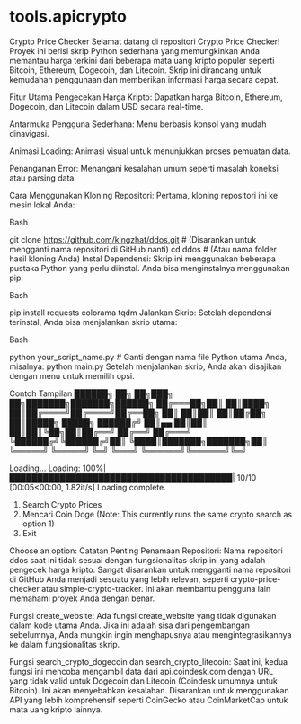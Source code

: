 # tools.apicrypto
Crypto Price Checker
Selamat datang di repositori Crypto Price Checker! Proyek ini berisi skrip Python sederhana yang memungkinkan Anda memantau harga terkini dari beberapa mata uang kripto populer seperti Bitcoin, Ethereum, Dogecoin, dan Litecoin. Skrip ini dirancang untuk kemudahan penggunaan dan memberikan informasi harga secara cepat.

Fitur Utama
Pengecekan Harga Kripto: Dapatkan harga Bitcoin, Ethereum, Dogecoin, dan Litecoin dalam USD secara real-time.

Antarmuka Pengguna Sederhana: Menu berbasis konsol yang mudah dinavigasi.

Animasi Loading: Animasi visual untuk menunjukkan proses pemuatan data.

Penanganan Error: Menangani kesalahan umum seperti masalah koneksi atau parsing data.

Cara Menggunakan
Kloning Repositori:
Pertama, kloning repositori ini ke mesin lokal Anda:

Bash

git clone https://github.com/kingzhat/ddos.git # (Disarankan untuk mengganti nama repositori di GitHub nanti)
cd ddos # (Atau nama folder hasil kloning Anda)
Instal Dependensi:
Skrip ini menggunakan beberapa pustaka Python yang perlu diinstal. Anda bisa menginstalnya menggunakan pip:

Bash

pip install requests colorama tqdm
Jalankan Skrip:
Setelah dependensi terinstal, Anda bisa menjalankan skrip utama:

Bash

python your_script_name.py # Ganti dengan nama file Python utama Anda, misalnya: python main.py
Setelah menjalankan skrip, Anda akan disajikan dengan menu untuk memilih opsi.

Contoh Tampilan
    ██████╗ ██╗   ██╗███╗   ██╗███████╗███████╗██████╗
    ██╔═══██╗██║   ██║████╗  ██║██╔════╝██╔════╝██╔══██╗
    ██║   ██║██║   ██║██╔██╗ ██║█████╗  █████╗  ██████╔╝
    ██║▄▄ ██║██║   ██║██║╚██╗██║██╔══╝  ██╔══╝  ██╔═══╝
    ╚██████╔╝╚██████╔╝██║ ╚████║███████╗███████╗██║
     ╚═════╝  ╚═════╝ ╚═╝  ╚═══╝ ╚══════╝╚══════╝╚═╝

Loading...
Loading: 100%|████████████████████████████████████████| 10/10 [00:05<00:00,  1.82it/s]
Loading complete.

1. Search Crypto Prices
2. Mencari Coin Doge (Note: This currently runs the same crypto search as option 1)
3. Exit

Choose an option:
Catatan Penting
Penamaan Repositori: Nama repositori ddos saat ini tidak sesuai dengan fungsionalitas skrip ini yang adalah pengecek harga kripto. Sangat disarankan untuk mengganti nama repositori di GitHub Anda menjadi sesuatu yang lebih relevan, seperti crypto-price-checker atau simple-crypto-tracker. Ini akan membantu pengguna lain memahami proyek Anda dengan benar.

Fungsi create_website: Ada fungsi create_website yang tidak digunakan dalam kode utama Anda. Jika ini adalah sisa dari pengembangan sebelumnya, Anda mungkin ingin menghapusnya atau mengintegrasikannya ke dalam fungsionalitas skrip.

Fungsi search_crypto_dogecoin dan search_crypto_litecoin: Saat ini, kedua fungsi ini mencoba mengambil data dari api.coindesk.com dengan URL yang tidak valid untuk Dogecoin dan Litecoin (Coindesk umumnya untuk Bitcoin). Ini akan menyebabkan kesalahan. Disarankan untuk menggunakan API yang lebih komprehensif seperti CoinGecko atau CoinMarketCap untuk mata uang kripto lainnya.

